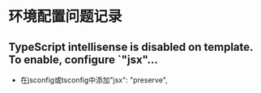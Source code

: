 <!--
 * @Desc: 
 * @Author: 曾茹菁
 * @Date: 2022-08-16 09:49:37
 * @LastEditors: 曾茹菁
 * @LastEditTime: 2022-08-17 10:00:05
-->
# 环境配置问题记录
## TypeScript intellisense is disabled on template. To enable, configure `"jsx"...
- 在jsconfig或tsconfig中添加"jsx": "preserve",